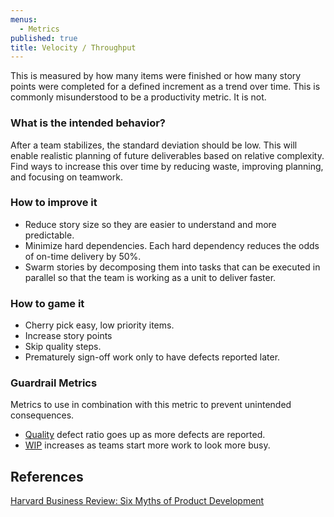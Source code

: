 ```yaml
---
menus:
  - Metrics
published: true
title: Velocity / Throughput
---
```


This is measured by how many items were finished or how many story points were completed for a defined increment as a
trend over time. This is commonly misunderstood to be a productivity metric. It is not.

### What is the intended behavior?

After a team stabilizes, the standard deviation should be low. This will enable realistic planning of future
deliverables based on relative complexity. Find ways to increase this over time by reducing waste, improving planning,
and focusing on teamwork.

### How to improve it

- Reduce story size so they are easier to understand and more predictable.
- Minimize hard dependencies. Each hard dependency reduces the odds of on-time
  delivery by 50%.
- Swarm stories by decomposing them into tasks that can be executed in parallel so that the team is working as a unit to deliver faster.

### How to game it

- Cherry pick easy, low priority items.
- Increase story points
- Skip quality steps.
- Prematurely sign-off work only to have defects reported later.

### Guardrail Metrics

Metrics to use in combination with this metric to prevent unintended consequences.

- [Quality](./quality.html) defect ratio goes up as more defects are reported.
- [WIP](./work-in-progress.html) increases as teams start more work to look more
  busy.

## References

[Harvard Business Review: Six Myths of Product Development](https://hbr.org/2012/05/six-myths-of-product-development)
